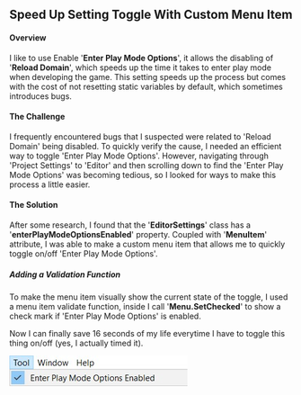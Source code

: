 ## Speed Up Setting Toggle With Custom Menu Item

#### Overview

I like to use Enable '**Enter Play Mode Options**', it allows the disabling of '**Reload Domain**', which speeds up the time it takes to enter play mode when developing the game. This setting speeds up the process but comes with the cost of not resetting static variables by default, which sometimes introduces bugs.

#### The Challenge

I frequently encountered bugs that I suspected were related to 'Reload Domain' being disabled. To quickly verify the cause, I needed an efficient way to toggle 'Enter Play Mode Options'. However, navigating through 'Project Settings' to 'Editor' and then scrolling down to find the 'Enter Play Mode Options' was becoming tedious, so I looked for ways to make this process a little easier.

#### The Solution

After some research, I found that the '**EditorSettings**' class has a '**enterPlayModeOptionsEnabled**' property. Coupled with '**MenuItem**' attribute, I was able to make a custom menu item that allows me to quickly toggle on/off 'Enter Play Mode Options'.

##### Adding a Validation Function

To make the menu item visually show the current state of the toggle, I used a menu item validate function, inside I call '**Menu.SetChecked**' to show a check mark if 'Enter Play Mode Options' is enabled.

Now I can finally save 16 seconds of my life everytime I have to toggle this thing on/off (yes, I actually timed it).

![](Images/Menu%20Item%20Editor%20Setting%20(July%2015,%2024).jpg)